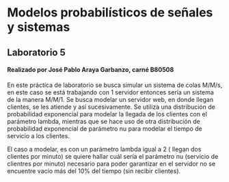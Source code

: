 # Modelos probabilísticos de señales y sistemas
## Laboratorio 5
#### Realizado por José Pablo Araya Garbanzo, carné B80508

En este práctica de laboratorio se busca simular un sistema de colas M/M/s, en este caso se está trabajando con 1 servidor entonces sería un sistema de la manera M/M/1. Se busca modelar un servidor web, en donde llegan clientes, se les atiende y así sucesivamente. Se utiliza una distribución de probabilidad exponencial para modelar la llegada de los clientes con el parámetro lambda, mientras que se hace uso de otra distribución de probabilidad exponencial de parámetro nu para modelar el tiempo de servicio a los clientes. 

El caso a modelar, es con un parámetro lambda igual a 2 ( llegan dos clientes por minuto) se quiere hallar cuál sería el parámetro nu (servicio de clientres por minuto) necesario para poder garantizar en el servidor no se encuentre vacío más del 10% del tiempo (sin recibir clientes). 
